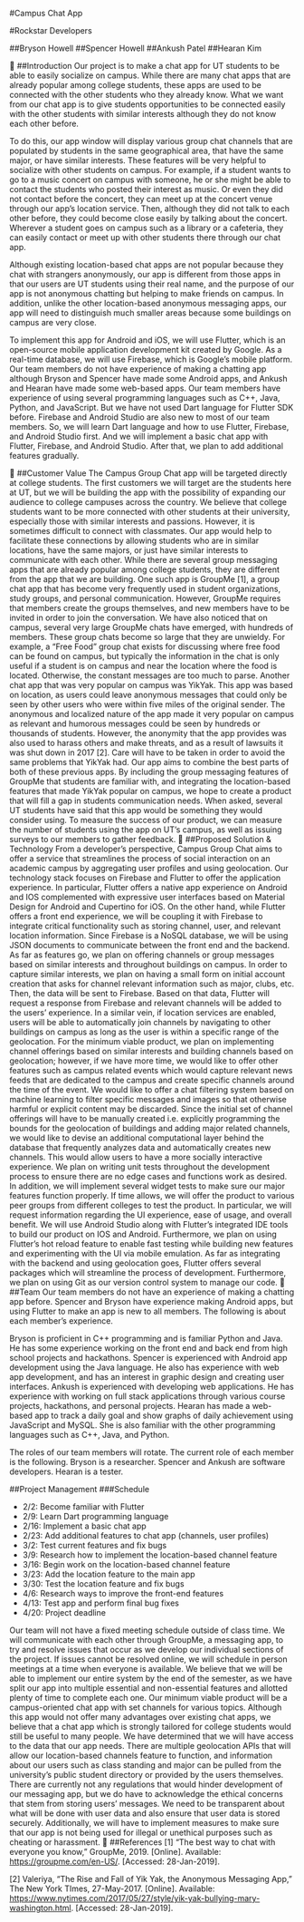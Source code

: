 #Campus Chat App

#Rockstar Developers

##Bryson Howell
##Spencer Howell
##Ankush Patel
##Hearan Kim




##Introduction
Our project is to make a chat app for UT students to be able to easily socialize on campus. While there are many chat apps that are already popular among college students, these apps are used to be connected with the other students who they already know. What we want from our chat app is to give students opportunities to be connected easily with the other students with similar interests although they do not know each other before.
 
To do this, our app window will display various group chat channels that are populated by students in the same geographical area, that have the same major, or have similar interests. These features will be very helpful to socialize with other students on campus. For example, if a student wants to go to a music concert on campus with someone, he or she might be able to contact the students who posted their interest as music. Or even they did not contact before the concert, they can meet up at the concert venue through our app’s location service. Then, although they did not talk to each other before, they could become close easily by talking about the concert. Wherever a student goes on campus such as a library or a cafeteria, they can easily contact or meet up with other students there through our chat app.
 
Although existing location-based chat apps are not popular because they chat with strangers anonymously, our app is different from those apps in that our users are UT students using their real name, and the purpose of our app is not anonymous chatting but helping to make friends on campus. In addition, unlike the other location-based anonymous messaging apps, our app will need to distinguish much smaller areas because some buildings on campus are very close.
 
To implement this app for Android and iOS, we will use Flutter, which is an open-source mobile application development kit created by Google. As a real-time database, we will use Firebase, which is Google’s mobile platform. Our team members do not have experience of making a chatting app although Bryson and Spencer have made some Android apps, and Ankush and Hearan have made some web-based apps. Our team members have experience of using several programming languages such as C++, Java, Python, and JavaScript. But we have not used Dart language for Flutter SDK before. Firebase and Android Studio are also new to most of our team members. So, we will learn Dart language and how to use Flutter, Firebase, and Android Studio first. And we will implement a basic chat app with Flutter, Firebase, and Android Studio. After that, we plan to add additional features gradually.  


##Customer Value
	The Campus Group Chat app will be targeted directly at college students. The first customers we will target are the students here at UT, but we will be building the app with the possibility of expanding our audience to college campuses across the country. We believe that college students want to be more connected with other students at their university, especially those with similar interests and passions. However, it is sometimes difficult to connect with classmates. Our app would help to facilitate these connections by allowing students who are in similar locations, have the same majors, or just have similar interests to communicate with each other.
	While there are several group messaging apps that are already popular among college students, they are different from the app that we are building. One such app is GroupMe [1], a group chat app that has become very frequently used in student organizations, study groups, and personal communication. However, GroupMe requires that members create the groups themselves, and new members have to be invited in order to join the conversation. We have also noticed that on campus, several very large GroupMe chats have emerged, with hundreds of members. These group chats become so large that they are unwieldy. For example, a “Free Food” group chat exists for discussing where free food can be found on campus, but typically the information in the chat is only useful if a student is on campus and near the location where the food is located. Otherwise, the constant messages are too much to parse.
	Another chat app that was very popular on campus was YikYak. This app was based on location, as users could leave anonymous messages that could only be seen by other users who were within five miles of the original sender. The anonymous and localized nature of the app made it very popular on campus as relevant and humorous messages could be seen by hundreds or thousands of students. However, the anonymity that the app provides was also used to harass others and make threats, and as a result of lawsuits it was shut down in 2017 [2]. Care will have to be taken in order to avoid the same problems that YikYak had.
	Our app aims to combine the best parts of both of these previous apps. By including the group messaging features of GroupMe that students are familiar with, and integrating the location-based features that made YikYak popular on campus, we hope to create a product that will fill a gap in students communication needs. When asked, several UT students have said that this app would be something they would consider using. To measure the success of our product, we can measure the number of students using the app on UT’s campus, as well as issuing surveys to our members to gather feedback.

##Proposed Solution & Technology
 From a developer’s perspective, Campus Group Chat aims to offer a service that streamlines the process of social interaction on an academic campus by aggregating user profiles and using geolocation. Our technology stack focuses on Firebase and Flutter to offer the application experience. In particular, Flutter offers a native app experience on Android and IOS complemented with expressive user interfaces based on Material Design for Android and Cupertino for iOS. On the other hand, while Flutter offers a front end experience, we will be coupling it with Firebase to integrate critical functionality such as storing channel, user, and relevant location information. Since Firebase is a NoSQL database, we will be using JSON documents to communicate between the front end and the backend.
As far as features go, we plan on offering channels or group messages based on similar interests and throughout buildings on campus. In order to capture similar interests, we plan on having a small form on initial account creation that asks for channel relevant information such as major, clubs, etc. Then, the data will be sent to Firebase. Based on that data, Flutter will request a response from Firebase and relevant channels will be added to the users’ experience. In a similar vein, if location services are enabled, users will be able to automatically join channels by navigating to other buildings on campus as long as the user is within a specific range of the geolocation.
For the minimum viable product, we plan on implementing channel offerings based on similar interests and building channels based on geolocation; however, if we have more time, we would like to offer other features such as campus related events which would capture relevant news feeds that are dedicated to the campus and create specific channels around the time of the event. We would like to offer a chat filtering system based on machine learning to filter specific messages and images so that otherwise harmful or explicit content may be discarded. Since the initial set of channel offerings will have to be manually created i.e. explicitly programming the bounds for the geolocation of buildings and adding major related channels, we would like to devise an additional computational layer behind the database that frequently analyzes data and automatically creates new channels. This would allow users to have a more socially interactive experience.
We plan on writing unit tests throughout the development process to ensure there are no edge cases and functions work as desired. In addition, we will implement several widget tests to make sure our major features function properly. If time allows, we will offer the product to various peer groups from different colleges to test the product. In particular, we will request information regarding the UI experience, ease of usage, and overall benefit. 
We will use Android Studio along with Flutter’s integrated IDE tools to build our product on IOS and Android. Furthermore, we plan on using Flutter’s hot reload feature to enable fast testing while building new features and experimenting with the UI via mobile emulation. As far as integrating with the backend and using geolocation goes, Flutter offers several packages which will streamline the process of development. Furthermore, we plan on using Git as our version control system to manage our code.

##Team
Our team members do not have an experience of making a chatting app before. Spencer and Bryson have experience making Android apps, but using Flutter to make an app is new to all members. The following is about each member’s experience.
 
Bryson is proficient in C++ programming and is familiar Python and Java. He has some experience working on the front end and back end from high school projects and hackathons.
Spencer is experienced with Android app development using the Java language. He also has experience with web app development, and has an interest in graphic design and creating user interfaces.
Ankush is experienced with developing web applications. He has experience with working on full stack applications through various course projects, hackathons, and personal projects.
Hearan has made a web-based app to track a daily goal and show graphs of daily achievement using JavaScript and MySQL. She is also familiar with the other programming languages such as C++, Java, and Python.
 
The roles of our team members will rotate. The current role of each member is the following. Bryson is a researcher. Spencer and Ankush are software developers. Hearan is a tester.




##Project Management
###Schedule
* 2/2: Become familiar with Flutter
* 2/9: Learn Dart programming language
* 2/16: Implement a basic chat app
* 2/23: Add additional features to chat app (channels, user profiles)
* 3/2: Test current features and fix bugs
* 3/9: Research how to implement the location-based channel feature
* 3/16: Begin work on the location-based channel feature
* 3/23: Add the location feature to the main app
* 3/30: Test the location feature and fix bugs
* 4/6: Research ways to improve the front-end features
* 4/13: Test app and perform final bug fixes
* 4/20: Project deadline

Our team will not have a fixed meeting schedule outside of class time. We will communicate with each other through GroupMe, a messaging app, to try and resolve issues that occur as we develop our individual sections of the project. If issues cannot be resolved online, we will schedule in person meetings at a time when everyone is available. We believe that we will be able to implement our entire system by the end of the semester, as we have split our app into multiple essential and non-essential features and allotted plenty of time to complete each one. Our minimum viable product will be a campus-oriented chat app with set channels for various topics. Although this app would not offer many advantages over existing chat apps, we believe that a chat app which is strongly tailored for college students would still be useful to many people.
We have determined that we will have access to the data that our app needs. There are multiple geolocation APIs that will allow our location-based channels feature to function, and information about our users such as class standing and major can be pulled from the university’s public student directory or provided by the users themselves.
There are currently not any regulations that would hinder development of our messaging app, but we do have to acknowledge the ethical concerns that stem from storing users’ messages. We need to be transparent about what will be done with user data and also ensure that user data is stored securely. Additionally, we will have to implement measures to make sure that our app is not being used for illegal or unethical purposes such as cheating or harassment. 

##References
[1]  “The best way to chat with everyone you know,” GroupMe, 2019. [Online]. Available: https://groupme.com/en-US/. [Accessed: 28-Jan-2019].

[2] Valeriya, “The Rise and Fall of Yik Yak, the Anonymous Messaging App,” The New York TImes, 27-May-2017. [Online]. Available: https://www.nytimes.com/2017/05/27/style/yik-yak-bullying-mary-washington.html. [Accessed: 28-Jan-2019].